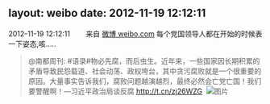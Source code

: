 layout: weibo
date: 2012-11-19 12:12:11
---
2012-11-19 12:12:11  &nbsp;&nbsp;&nbsp;&nbsp;&nbsp;&nbsp; 来自 <a href="http://weibo.com/" rel="nofollow">微博 weibo.com</a>
每个党国领导人都在开始的时候表一下姿态,咳.....
>  @南都周刊: #语录#物必先腐，而后虫生。近年来，一些国家因长期积累的矛盾导致民怨载道、社会动荡、政权垮台，其中贪污腐败就是一个很重要的原因。大量事实告诉我们，腐败问题越演越烈，最终必然会亡党亡国！我们要警醒啊！—习近平政治局谈反腐 http://t.cn/zj26WZG ​​​
>  ![图片](https://ww1.sinaimg.cn/large/61d7cd94gw1dz04qpqxs7j.jpg)
